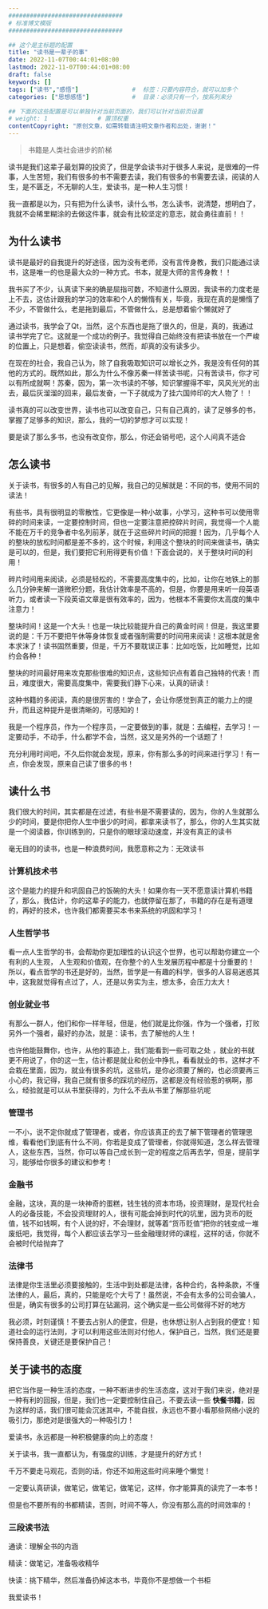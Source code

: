 ```yaml
---
################################
# 标准博文模版
################################

## 这个是主标题的配置
title: "读书是一辈子的事"
date: 2022-11-07T00:44:01+08:00
lastmod: 2022-11-07T00:44:01+08:00
draft: false
keywords: []
tags: ["读书","感悟"]               #  标签：只要内容符合，就可以加多个
categories: ["思想感悟"]            #  目录：必须只有一个，按系列来分

## 下面的这些配置是可以单独针对当前页面的，我们可以针对当前页设置
# weight: 1              # 置顶权重 
contentCopyright: "原创文章，如需转载请注明文章作者和出处，谢谢！"
---
```

> 书籍是人类社会进步的阶梯

读书是我们这辈子最划算的投资了，但是学会读书对于很多人来说，是很难的一件事，人生苦短，我们有很多的书不需要去读，我们有很多的书需要去读，阅读的人生，是不匮乏，不无聊的人生，爱读书，是一种人生习惯！

我一直都是以为，只有把为什么读书，读什么书，怎么读书，说清楚，想明白了，我就不会稀里糊涂的去做这件事，就会有比较坚定的意志，就会勇往直前！！

## 为什么读书
读书是最好的自我提升的好途径，因为没有老师，没有言传身教，我们只能通过读书，这是唯一的也是最大众的一种方式。书本，就是大师的言传身教！！

我书买了不少，认真读下来的确是屈指可数，不知道什么原因，我读书的力度老是上不去，这估计跟我的学习的效率和个人的懒惰有关，毕竟，我现在真的是懒惰了不少，不管做什么，老是拖到最后，不管做什么，总是想着偷个懒就好了

通过读书，我学会了Qt，当然，这个东西也是拖了很久的，但是，真的，我通过读书学完了它。这就是一个成功的例子。我觉得自己始终没有把读书放在一个严峻的位置上，只是想着，偷空读读书，然而，却真的没有读多少。

在现在的社会，我自己认为，除了自我吸取知识可以增长之外，我是没有任何的其他的方式的。既然如此，那么为什么不像苏秦一样苦读书呢，只有苦读书，你才可以有所成就啊！苏秦，因为，第一次书读的不够，知识掌握得不牢，风风光光的出去，最后灰溜溜的回来，最后发奋，一下子就成为了挂六国帅印的大人物了！！

读书真的可以改变世界，读书也可以改变自己，只有自己真的，读了足够多的书，掌握了足够多的知识，那么，我的一切的梦想才可以实现！

要是读了那么多书，也没有改变你，那么，你还会销号吧，这个人间真不适合

## 怎么读书
关于读书，有很多的人有自己的见解，我自己的见解就是：不同的书，使用不同的读法！

有些书，具有很明显的零散性，它更像是一种小故事，小学习，这种书可以使用零碎的时间来读，一定要控制时间，但也一定要注意把控碎片时间，我觉得一个人能不能在万千的竞争者中名列前茅，就在于这些碎片时间的把握！因为，几乎每个人的整块的放松时间都是差不多的，这个时候，利用这个整块的时间来做读书，确实是可以的，但是，我们要把它利用得更有价值！下面会说的，关于整块时间的利用！

碎片时间用来阅读，必须是轻松的，不需要高度集中的，比如，让你在地铁上的那么几分钟来解一道微积分题，我估计效率是不高的，但是，你要是用来听一段英语听力，或者读一下段英语文章是很有效率的，因为，他根本不需要你太高度的集中注意力！

整块时间！这是一个大头！也是一块比较能提升自己的黄金时间！但是，我这里要说的是：千万不要把午休等身体恢复或者强制需要的时间用来阅读！这根本就是舍本求沫了！读书固然重要，但是，千万不要耽误正事：比如吃饭，比如睡觉，比如约会各种！

整块的时间最好用来攻克那些很难的知识点，这些知识点有着自己独特的代表！而且，难度很大，需要高度集中，需要我们静下心来，认真的研读！

这种书籍的多阅读，真的是很厉害的！学会了，会让你感觉到真正的能力上的提升，而且这种提升是很清晰的，可感知的！

我是一个程序员，作为一个程序员，一定要做到的事，就是：去编程，去学习！一定要动手，不动手，什么都学不会，当然，这又是另外的一个话题了！

充分利用时间吧，不久后你就会发现，原来，你有那么多的时间来进行学习！有一点，你会发现，原来自己读了很多的书！

## 读什么书
我们很大的时间，其实都是在过滤，有些书是不需要读的，因为，你的人生就那么少的时间，要是你把你人生中很少的时间，都拿来读书了，那么，你的人生其实就是一个阅读器，你训练到的，只是你的眼球滚动速度，并没有真正的读书

毫无目的的读书，也是一种浪费时间，我愿意称之为：无效读书

### 计算机技术书
这个是能力的提升和巩固自己的饭碗的大头！如果你有一天不愿意读计算机书籍了，那么，我估计，你的这辈子的能力，也就停留在那了，书籍的存在是有道理的，再好的技术，也许我们都需要买本书来系统的巩固和学习！

### 人生哲学书
看一点人生哲学的书，会帮助你更加理性的认识这个世界，也可以帮助你建立一个有利的人生观， 人生观和价值观，在你整个的人生发展历程中都是十分重要的！所以，看点哲学的书还是好的，当然，哲学是一有趣的科学，很多的人容易迷惑其中，这我就觉得有点过了，人，还是以务实为主，想太多，会压力太大！

### 创业就业书
有那么一群人，他们和你一样年轻，但是，他们就是比你强，作为一个强者，打败另外一个强者，最好的办法，就是：读书，去了解他的人生！

也许他能鼓舞你，也许，从他的事迹上，我们能看到一些可取之处 ，就业的书就更不用说了，你的这一生，估计都是就业和创业中挣扎，看看就业的书，这样才不会栽在里面，因为，就业有很多的坑，这些坑，是你必须要了解的，也必须要再三小心的，我记得，我自己就有很多的踩坑的经历，这都是没有经验惹的祸啊，那么，经验就是可以从书里获得的，为什么不去从书里了解那些坑呢

### 管理书
一不小，说不定你就成了管理者，或者，你应该真正的去了解下管理者的管理思维，看看他们到底有什么不同，你若是变成了管理者，你就得知道，怎么样去管理人，这些东西，当然，你可以等自己成长到一定的程度之后再去学，但是，提前学习，能够给你很多的建议和参考！

### 金融书
金融，这块，真的是一块神奇的蛋糕，钱生钱的资本市场，投资理财，是现代社会人的必备技能，不会投资理财的人，很有可能会掉到时代的坑里，因为货币的贬值，钱不如钱啊，有个人说的好，不会理财，就等着“货币贬值”把你的钱变成一堆废纸吧，我觉得，每个人都应该去学习一些金融理财师的课程，这样的话，你就不会被时代给抛弃了

### 法律书
法律是你生活里必须要接触的，生活中到处都是法律，各种合约，各种条款，不懂法律的人，最后，真的，只能是吃个大亏了！虽然说，不会有太多的公司会骗人，但是，确实有很多的公司打算在钻漏洞，这个确实是一些公司做得不好的地方

我必须，时刻谨慎！不要去占别人的便宜，但是，也休想让别人占到我的便宜！知道社会的运行法则，才可以利用这些法则对付他人，保护自己，当然，我们还是要保持善良，关键还是要保护自己！

## 关于读书的态度
把它当作是一种生活的态度，一种不断进步的生活态度，这对于我们来说，绝对是一种有利的回报，但是，我们也一定要控制住自己，不要去读一些 **快餐书籍**，因为这样的话，我们很可能会沉迷其中，不能自拔，永远也不要小看那些网络小说的吸引力，那绝对是很强大的一种吸引力！

爱读书，永远都是一种积极健康的向上的态度！

关于读书，我一直都认为，有强度的训练，才是提升的好方式！

千万不要走马观花，否则的话，你还不如用这些时间来睡个懒觉！

一定要认真研读，做笔记，做笔记，做笔记，这样，你才能算真的读完了一本书！

但是也不要所有的书都精读，否则，时间不等人，你没有那么高的时间效率的！

### 三段读书法

通读：理解全书的内涵

精读：做笔记，准备吸收精华

快读：挑下精华，然后准备扔掉这本书，毕竟你不是想做一个书柜

我爱读书！


